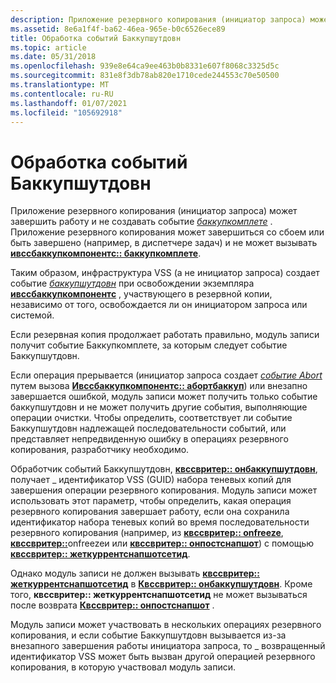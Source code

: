 ```yaml
---
description: Приложение резервного копирования (инициатор запроса) может завершить работу и не создавать событие Баккупкомплете.
ms.assetid: 8e6a1f4f-ba62-46ea-965e-b0c6526ece89
title: Обработка событий Баккупшутдовн
ms.topic: article
ms.date: 05/31/2018
ms.openlocfilehash: 939e8e64ca9ee463b0b8331e607f8068c3325d5c
ms.sourcegitcommit: 831e8f3db78ab820e1710cede244553c70e50500
ms.translationtype: MT
ms.contentlocale: ru-RU
ms.lasthandoff: 01/07/2021
ms.locfileid: "105692918"
---
```

# <a name="handling-backupshutdown-events"></a>Обработка событий Баккупшутдовн

Приложение резервного копирования (инициатор запроса) может завершить работу и не создавать событие [*баккупкомплете*](vssgloss-b.md) . Приложение резервного копирования может завершиться со сбоем или быть завершено (например, в диспетчере задач) и не может вызывать [**ивссбаккупкомпонентс:: баккупкомплете**](/windows/desktop/api/VsBackup/nf-vsbackup-ivssbackupcomponents-backupcomplete).

Таким образом, инфраструктура VSS (а не инициатор запроса) создает событие [*баккупшутдовн*](vssgloss-b.md) при освобождении экземпляра [**ивссбаккупкомпонентс**](/windows/desktop/api/VsBackup/nl-vsbackup-ivssbackupcomponents) , участвующего в резервной копии, независимо от того, освобождается ли он инициатором запроса или системой.

Если резервная копия продолжает работать правильно, модуль записи получит событие Баккупкомплете, за которым следует событие Баккупшутдовн.

Если операция прерывается (инициатор запроса создает [*событие Abort*](vssgloss-a.md) путем вызова [**Ивссбаккупкомпонентс:: абортбаккуп**](/windows/desktop/api/VsBackup/nf-vsbackup-ivssbackupcomponents-abortbackup)) или внезапно завершается ошибкой, модуль записи может получить только событие баккупшутдовн и не может получить другие события, выполняющие операции очистки. Чтобы определить, соответствует ли событие Баккупшутдовн надлежащей последовательности событий, или представляет непредвиденную ошибку в операциях резервного копирования, разработчику необходимо.

Обработчик событий Баккупшутдовн, [**квссвритер:: онбаккупшутдовн**](/windows/desktop/api/VsWriter/nf-vswriter-cvsswriter-onbackupshutdown), получает \_ идентификатор VSS (GUID) набора теневых копий для завершения операции резервного копирования. Модуль записи может использовать этот параметр, чтобы определить, какая операция резервного копирования завершает работу, если она сохранила идентификатор набора теневых копий во время последовательности резервного копирования (например, из [**квссвритер:: onfreeze**](/windows/desktop/api/VsWriter/nf-vswriter-cvsswriter-onfreeze), [**квссвритер::**](/windows/desktop/api/VsWriter/nf-vswriter-cvsswriter-onthaw)onfreezeи или [**квссвритер:: онпостснапшот**](/windows/desktop/api/VsWriter/nf-vswriter-cvsswriter-onpostsnapshot)) с помощью [**квссвритер:: жеткуррентснапшотсетид**](/windows/desktop/api/VsWriter/nf-vswriter-cvsswriter-getcurrentsnapshotsetid).

Однако модуль записи не должен вызывать [**квссвритер:: жеткуррентснапшотсетид**](/windows/desktop/api/VsWriter/nf-vswriter-cvsswriter-getcurrentsnapshotsetid) в [**Квссвритер:: онбаккупшутдовн**](/windows/desktop/api/VsWriter/nf-vswriter-cvsswriter-onbackupshutdown). Кроме того, **квссвритер:: жеткуррентснапшотсетид** не может вызываться после возврата [**Квссвритер:: онпостснапшот**](/windows/desktop/api/VsWriter/nf-vswriter-cvsswriter-onpostsnapshot) .

Модуль записи может участвовать в нескольких операциях резервного копирования, и если событие Баккупшутдовн вызывается из-за внезапного завершения работы инициатора запроса, то \_ возвращенный идентификатор VSS может быть вызван другой операцией резервного копирования, в которую участвовал модуль записи.

 

 



